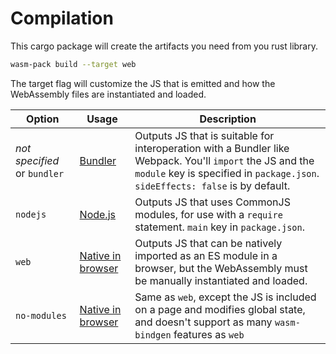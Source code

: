 # Compilation
This cargo package will create the artifacts you need from you rust library.

```sh
wasm-pack build --target web
```
The target flag will customize the JS that is emitted and how the WebAssembly files are instantiated and loaded.

<table><thead><tr><th> Option    </th><th> Usage </th><th> Description                                                                                                     </th></tr></thead><tbody>
<tr><td> <em>not specified</em> or <code class="hljs">bundler</code> </td><td> <a href="https://rustwasm.github.io/docs/wasm-bindgen/reference/deployment.html#bundlers">Bundler</a> </td><td> Outputs JS that is suitable for interoperation with a Bundler like Webpack. You'll <code class="hljs">import</code> the JS and the <code class="hljs">module</code> key is specified in <code class="hljs">package.json</code>. <code class="hljs">sideEffects: false</code> is by default. </td></tr>
<tr><td> <code class="hljs">nodejs</code>  </td><td> <a href="https://rustwasm.github.io/docs/wasm-bindgen/reference/deployment.html#nodejs">Node.js</a> </td><td> Outputs JS that uses CommonJS modules, for use with a <code class="hljs">require</code> statement. <code class="hljs">main</code> key in <code class="hljs">package.json</code>. </td></tr>
<tr><td> <code class="hljs">web</code> </td><td> <a href="https://rustwasm.github.io/docs/wasm-bindgen/reference/deployment.html#without-a-bundler">Native in browser</a> </td><td> Outputs JS that can be natively imported as an ES module in a browser, but the WebAssembly must be manually instantiated and loaded. </td></tr>
<tr><td> <code class="hljs">no-modules</code> </td><td> <a href="https://rustwasm.github.io/docs/wasm-bindgen/reference/deployment.html#without-a-bundler">Native in browser</a> </td><td> Same as <code class="hljs">web</code>, except the JS is included on a page and modifies global state, and doesn't support as many <code class="hljs">wasm-bindgen</code> features as <code class="hljs">web</code> </td></tr>
</tbody></table>